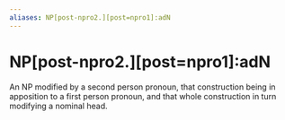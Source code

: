 ```yaml
---
aliases: NP[post-npro2.][post=npro1]:adN
---
```

# NP[post-npro2.][post=npro1]:adN

An NP modified by a second person pronoun, that construction being in apposition to a first person pronoun, and that whole construction in turn modifying a nominal head.